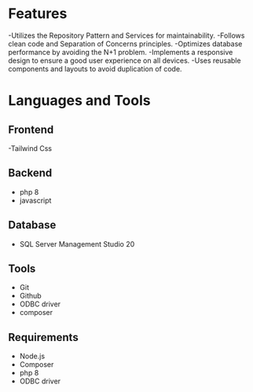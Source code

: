 # Features
-Utilizes the Repository Pattern and Services for maintainability.
-Follows clean code and Separation of Concerns principles.
-Optimizes database performance by avoiding the N+1 problem.
-Implements a responsive design to ensure a good user experience on all devices.
-Uses reusable components and layouts to avoid duplication of code.

# Languages and Tools
## Frontend
-Tailwind Css

## Backend
- php 8
- javascript

## Database
- SQL Server Management Studio 20

## Tools
- Git
- Github
- ODBC driver
- composer
 
## Requirements
- Node.js
- Composer
- php 8
- ODBC driver
